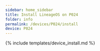 ```yaml
---
sidebar: home_sidebar
title: Install LineageOS on P024
folder: info
permalink: /devices/P024/install
device: P024
---
```

{% include templates/device_install.md %}
